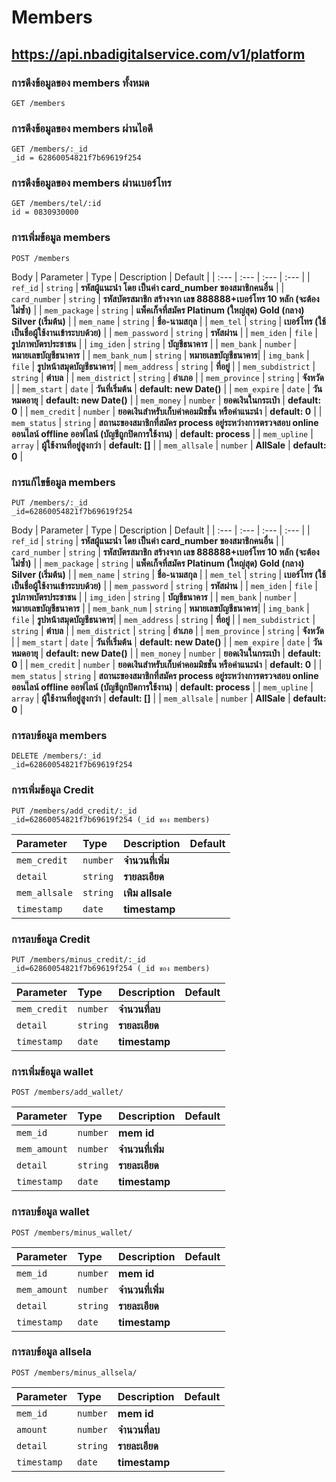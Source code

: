 # Members

## https://api.nbadigitalservice.com/v1/platform

### การดึงข้อมูลของ members ทั้งหมด

```http
GET /members
```

### การดึงข้อมูลของ members ผ่านไอดี

```http
GET /members/:_id
_id = 62860054821f7b69619f254
```

### การดึงข้อมูลของ members ผ่านเบอร์โทร

```http
GET /members/tel/:id
id = 0830930000
```

### การเพิ่มข้อมูล members

```http
POST /members
```

Body
| Parameter | Type | Description | Default |
| :--- | :--- | :--- | :--- |
| `ref_id` | `string` | **รหัสผู้แนะนำ โดย เป็นค่า card_number ของสมาชิกคนอื่น** |
| `card_number` | `string` | **รหัสบัตรสมาชิก สร้างจาก เลข 888888+เบอร์โทร 10 หลัก (จะต้องไม่ซ้ำ)** |
| `mem_package` | `string` | **แพ็คเก็จที่สมัคร Platinum (ใหญ่สุด) Gold (กลาง) Silver (เริ่มต้น)** |
| `mem_name` | `string` | **ชื่อ-นามสกุล** |
| `mem_tel` | `string` | **เบอร์โทร (ใช้เป็นชื่อผู้ใช้งานเข้าระบบด้วย)** |
| `mem_password` | `string` | **รหัสผ่าน** |
| `mem_iden` | `file` | **รูปภาพบัตรประชาชน** |
| `img_iden` | `string` | **บัญชีธนาคาร** |
| `mem_bank` | `number` | **หมายเลขบัญชีธนาคาร** |
| `mem_bank_num` | `string` | **หมายเลขบัญชีธนาคาร**|
| `img_bank` | `file` | **รูปหน้าสมุดบัญชีธนาคาร**|
| `mem_address` | `string` | **ที่อยู่** |
| `mem_subdistrict` | `string` | **ตำบล** |
| `mem_district` | `string` | **อำเภอ** |
| `mem_province` | `string` | **จังหวัด** |
| `mem_start` | `date` | **วันที่เริ่มต้น** | **default: new Date()** |
| `mem_expire` | `date` | **วันหมดอายุ** | **default: new Date()** |
| `mem_money` | `number` | **ยอดเงินในกระเป๋า** | **default: 0** |
| `mem_credit` | `number` | **ยอดเงินสำหรับเก็บค่าคอมมิชชั่น หรือค่าแนะนำ** | **default: 0** |
| `mem_status` | `string` | **สถานะของสมาชิกที่สมัคร process อยู่ระหว่างการตรวจสอบ online ออนไลน์ offline ออฟไลน์ (บัญชีถูกปิดการใช้งาน)** | **default: process** |
| `mem_upline` | `array` | **ผู้ใช้งานที่อยู่สูงกว่า** | **default: []** |
| `mem_allsale` | `number` | **AllSale** | **default: 0** |

### การแก้ไขข้อมูล members

```http
PUT /members/:_id
_id=62860054821f7b69619f254
```

Body
| Parameter | Type | Description | Default |
| :--- | :--- | :--- | :--- |
| `ref_id` | `string` | **รหัสผู้แนะนำ โดย เป็นค่า card_number ของสมาชิกคนอื่น** |
| `card_number` | `string` | **รหัสบัตรสมาชิก สร้างจาก เลข 888888+เบอร์โทร 10 หลัก (จะต้องไม่ซ้ำ)** |
| `mem_package` | `string` | **แพ็คเก็จที่สมัคร Platinum (ใหญ่สุด) Gold (กลาง) Silver (เริ่มต้น)** |
| `mem_name` | `string` | **ชื่อ-นามสกุล** |
| `mem_tel` | `string` | **เบอร์โทร (ใช้เป็นชื่อผู้ใช้งานเข้าระบบด้วย)** |
| `mem_password` | `string` | **รหัสผ่าน** |
| `mem_iden` | `file` | **รูปภาพบัตรประชาชน** |
| `img_iden` | `string` | **บัญชีธนาคาร** |
| `mem_bank` | `number` | **หมายเลขบัญชีธนาคาร** |
| `mem_bank_num` | `string` | **หมายเลขบัญชีธนาคาร**|
| `img_bank` | `file` | **รูปหน้าสมุดบัญชีธนาคาร**|
| `mem_address` | `string` | **ที่อยู่** |
| `mem_subdistrict` | `string` | **ตำบล** |
| `mem_district` | `string` | **อำเภอ** |
| `mem_province` | `string` | **จังหวัด** |
| `mem_start` | `date` | **วันที่เริ่มต้น** | **default: new Date()** |
| `mem_expire` | `date` | **วันหมดอายุ** | **default: new Date()** |
| `mem_money` | `number` | **ยอดเงินในกระเป๋า** | **default: 0** |
| `mem_credit` | `number` | **ยอดเงินสำหรับเก็บค่าคอมมิชชั่น หรือค่าแนะนำ** | **default: 0** |
| `mem_status` | `string` | **สถานะของสมาชิกที่สมัคร process อยู่ระหว่างการตรวจสอบ online ออนไลน์ offline ออฟไลน์ (บัญชีถูกปิดการใช้งาน)** | **default: process** |
| `mem_upline` | `array` | **ผู้ใช้งานที่อยู่สูงกว่า** | **default: []** |
| `mem_allsale` | `number` | **AllSale** | **default: 0** |

### การลบข้อมูล members

```http
DELETE /members/:_id
_id=62860054821f7b69619f254
```

### การเพิ่มข้อมูล Credit

```http
PUT /members/add_credit/:_id
_id=62860054821f7b69619f254 (_id ของ members)
```

| Parameter     | Type     | Description       | Default |
| :------------ | :------- | :---------------- | :------ |
| `mem_credit`  | `number` | **จำนวนที่เพิ่ม** |
| `detail`      | `string` | **รายละเอียด**    |
| `mem_allsale` | `string` | **เพิม allsale**  |
| `timestamp`   | `date`   | **timestamp**     |

### การลบข้อมูล Credit

```http
PUT /members/minus_credit/:_id
_id=62860054821f7b69619f254 (_id ของ members)
```

| Parameter    | Type     | Description    | Default |
| :----------- | :------- | :------------- | :------ |
| `mem_credit` | `number` | **จำนวนที่ลบ** |
| `detail`     | `string` | **รายละเอียด** |
| `timestamp`  | `date`   | **timestamp**  |

### การเพิ่มข้อมูล wallet

```http
POST /members/add_wallet/

```

| Parameter    | Type     | Description       | Default |
| :----------- | :------- | :---------------- | :------ |
| `mem_id`     | `number` | **mem id**        |
| `mem_amount` | `number` | **จำนวนที่เพิ่ม** |
| `detail`     | `string` | **รายละเอียด**    |
| `timestamp`  | `date`   | **timestamp**     |

### การลบข้อมูล wallet

```http
POST /members/minus_wallet/
```

| Parameter    | Type     | Description       | Default |
| :----------- | :------- | :---------------- | :------ |
| `mem_id`     | `number` | **mem id**        |
| `mem_amount` | `number` | **จำนวนที่เพิ่ม** |
| `detail`     | `string` | **รายละเอียด**    |
| `timestamp`  | `date`   | **timestamp**     |


### การลบข้อมูล allsela
```http
POST /members/minus_allsela/
```

| Parameter    | Type     | Description       | Default |
| :----------- | :------- | :---------------- | :------ |
| `mem_id`     | `number` | **mem id**        |
| `amount` | `number` | **จำนวนที่ลบ** |
| `detail`     | `string` | **รายละเอียด**    |
| `timestamp`  | `date`   | **timestamp**     |
